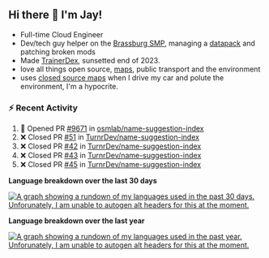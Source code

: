 ## Hi there 👋 I'm Jay!
- Full-time Cloud Engineer
- Dev/tech guy helper on the [Brassburg SMP](https://www.minecraftiplist.com/server/BrassburgACreateModServer1.19.2-26937), managing a [datapack](https://github.com/TurnrDev/BrassburgDatapack) and patching broken mods
- Made [TrainerDex](https://www.github.com/TrainerDex), sunsetted end of 2023.
- love all things open source, [maps](https://www.openstreetmap.org/user/JayTurnr), public transport and the environment
- uses [closed source maps](https://www.waze.com/) when I drive my car and polute the environment, I'm a hypocrite.

### :zap: Recent Activity

<!--START_SECTION:activity-->
1. 💪 Opened PR [#9671](https://github.com/osmlab/name-suggestion-index/pull/9671) in [osmlab/name-suggestion-index](https://github.com/osmlab/name-suggestion-index)
2. ❌ Closed PR [#51](https://github.com/TurnrDev/name-suggestion-index/pull/51) in [TurnrDev/name-suggestion-index](https://github.com/TurnrDev/name-suggestion-index)
3. ❌ Closed PR [#42](https://github.com/TurnrDev/name-suggestion-index/pull/42) in [TurnrDev/name-suggestion-index](https://github.com/TurnrDev/name-suggestion-index)
4. ❌ Closed PR [#43](https://github.com/TurnrDev/name-suggestion-index/pull/43) in [TurnrDev/name-suggestion-index](https://github.com/TurnrDev/name-suggestion-index)
5. ❌ Closed PR [#45](https://github.com/TurnrDev/name-suggestion-index/pull/45) in [TurnrDev/name-suggestion-index](https://github.com/TurnrDev/name-suggestion-index)
<!--END_SECTION:activity-->

<b>Language breakdown over the last 30 days</b>

[<img src="https://wakatime.com/share/@TurnrDev/4142a9ac-7325-4d2f-a2bb-ec199b5c798c.svg" alt="A graph showing a rundown of my languages used in the past 30 days. Unforunately, I am unable to autogen alt headers for this at the moment."/>](https://wakatime.com/@TurnrDev)

<b>Language breakdown over the last year</b>

[<img src="https://github-readme-stats.vercel.app/api/wakatime?username=TurnrDev&layout=compact" alt="A graph showing a rundown of my languages used in the past year. Unforunately, I am unable to autogen alt headers for this at the moment." />](https://wakatime.com/@TurnrDev)
